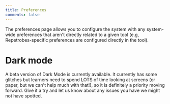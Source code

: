 ```yaml
---
title: Preferences
comments: false
---
```


The preferences page allows you to configure the system with any system-wide preferences that aren't directly related to a given tool (e.g, Repetrobes-specific preferences are configured directly in the tool).

# Dark mode
A beta version of Dark Mode is currently available. It currently has some glitches but learners need to spend LOTS of time looking at screens (or paper, but we can't help much with that!), so it is definitely a priority moving forward. Give it a try and let us know about any issues you have we might not have spotted.
